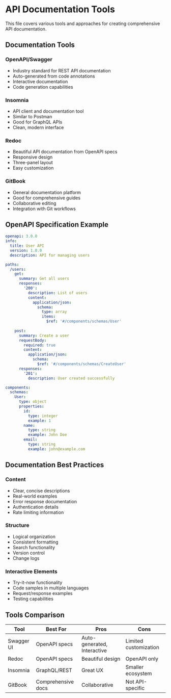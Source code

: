 # API Documentation Tools

This file covers various tools and approaches for creating comprehensive API documentation.

## Documentation Tools

### OpenAPI/Swagger
- Industry standard for REST API documentation
- Auto-generated from code annotations
- Interactive documentation
- Code generation capabilities

### Insomnia
- API client and documentation tool
- Similar to Postman
- Good for GraphQL APIs
- Clean, modern interface

### Redoc
- Beautiful API documentation from OpenAPI specs
- Responsive design
- Three-panel layout
- Easy customization

### GitBook
- General documentation platform
- Good for comprehensive guides
- Collaborative editing
- Integration with Git workflows

## OpenAPI Specification Example

```yaml
openapi: 3.0.0
info:
  title: User API
  version: 1.0.0
  description: API for managing users

paths:
  /users:
    get:
      summary: Get all users
      responses:
        '200':
          description: List of users
          content:
            application/json:
              schema:
                type: array
                items:
                  $ref: '#/components/schemas/User'
    
    post:
      summary: Create a user
      requestBody:
        required: true
        content:
          application/json:
            schema:
              $ref: '#/components/schemas/CreateUser'
      responses:
        '201':
          description: User created successfully

components:
  schemas:
    User:
      type: object
      properties:
        id:
          type: integer
          example: 1
        name:
          type: string
          example: John Doe
        email:
          type: string
          example: john@example.com
```

## Documentation Best Practices

### Content
- Clear, concise descriptions
- Real-world examples
- Error response documentation
- Authentication details
- Rate limiting information

### Structure
- Logical organization
- Consistent formatting
- Search functionality
- Version control
- Change logs

### Interactive Elements
- Try-it-now functionality
- Code samples in multiple languages
- Request/response examples
- Testing capabilities

## Tools Comparison

| Tool | Best For | Pros | Cons |
|------|----------|------|------|
| Swagger UI | OpenAPI specs | Auto-generated, Interactive | Limited customization |
| Redoc | OpenAPI specs | Beautiful design | OpenAPI only |
| Insomnia | GraphQL/REST | Great UX | Smaller ecosystem |
| GitBook | Comprehensive docs | Collaborative | Not API-specific |